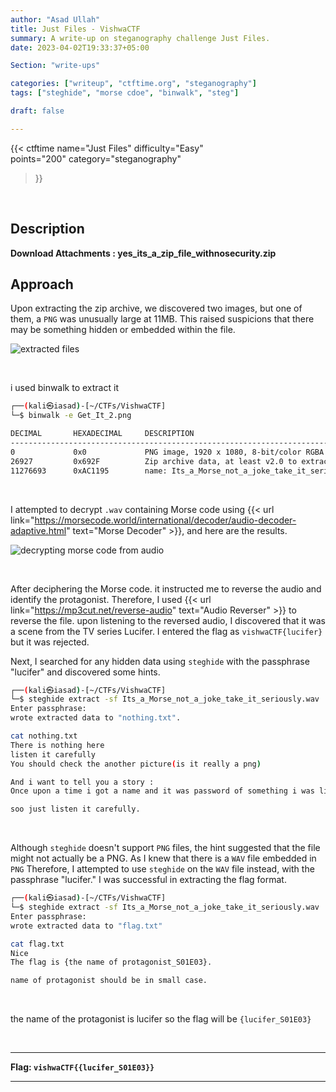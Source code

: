 ```yaml
---
author: "Asad Ullah"
title: Just Files - VishwaCTF
summary: A write-up on steganography challenge Just Files.
date: 2023-04-02T19:33:37+05:00

Section: "write-ups"

categories: ["writeup", "ctftime.org", "steganography"]
tags: ["steghide", "morse cdoe", "binwalk", "steg"]

draft: false

---
```



{{< 
ctftime 
name="Just Files" 
difficulty="Easy"  
points="200"
category="steganography"
>}}

&nbsp;


## Description

**Download Attachments : yes_its_a_zip_file_withnosecurity.zip**

## Approach

Upon extracting the zip archive, we discovered two images, but one of them, a `PNG` was unusually large at 11MB. This raised suspicions that there may be something hidden or embedded within the file.

![extracted files](/write-ups/ctftime/just-files/1.webp#center "extracted files")

&nbsp;

 i used binwalk to extract it 

```bash
┌──(kali㉿iasad)-[~/CTFs/VishwaCTF]
└─$ binwalk -e Get_It_2.png

DECIMAL       HEXADECIMAL     DESCRIPTION
--------------------------------------------------------------------------------
0             0x0             PNG image, 1920 x 1080, 8-bit/color RGBA
26927         0x692F          Zip archive data, at least v2.0 to extract
11276693      0xAC1195        name: Its_a_Morse_not_a_joke_take_it_seriously.wav
```

&nbsp;

I attempted to decrypt `.wav`  containing Morse code using {{< url link="https://morsecode.world/international/decoder/audio-decoder-adaptive.html" text="Morse Decoder" >}}, and here are the results.

![decrypting morse code from audio](/write-ups/ctftime/just-files/2.webp#center "decrypting morse code from audio")

&nbsp;

After deciphering the Morse code. it instructed me to reverse the audio and identify the protagonist. Therefore, I used {{< url link="https://mp3cut.net/reverse-audio" text="Audio Reverser" >}} to reverse the file. upon listening to the reversed audio, I discovered that it was a scene from the TV series Lucifer. I entered the flag as `vishwaCTF{lucifer}` but it was rejected.

Next, I searched for any hidden data using `steghide` with the passphrase "lucifer" and discovered some hints.

```bash
┌──(kali㉿iasad)-[~/CTFs/VishwaCTF]
└─$ steghide extract -sf Its_a_Morse_not_a_joke_take_it_seriously.wav 
Enter passphrase: 
wrote extracted data to "nothing.txt".

cat nothing.txt 
There is nothing here
listen it carefully 
You should check the another picture(is it really a png)

And i want to tell you a story : 
Once upon a time i got a name and it was password of something i was listening.

soo just listen it carefully.
```

&nbsp;

Although `steghide` doesn't support `PNG` files, the hint suggested that the file might not actually be a PNG. As I knew that there is a `WAV` file embedded in `PNG` Therefore, I attempted to use `steghide` on the `WAV` file instead, with the passphrase "lucifer." I was successful in extracting the flag format.

```bash
┌──(kali㉿iasad)-[~/CTFs/VishwaCTF]
└─$ steghide extract -sf Its_a_Morse_not_a_joke_take_it_seriously.wav 
Enter passphrase: 
wrote extracted data to "flag.txt"

cat flag.txt 
Nice 
The flag is {the name of protagonist_S01E03}.

name of protagonist should be in small case.
```

&nbsp;

the name of the protagonist is lucifer so the flag will be `{lucifer_S01E03}`

&nbsp;

---

**Flag: `vishwaCTF{{lucifer_S01E03}}`**

---

&nbsp;
